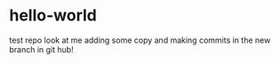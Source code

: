 # hello-world
test repo
look at me adding some copy and making commits in the new branch in git hub!
